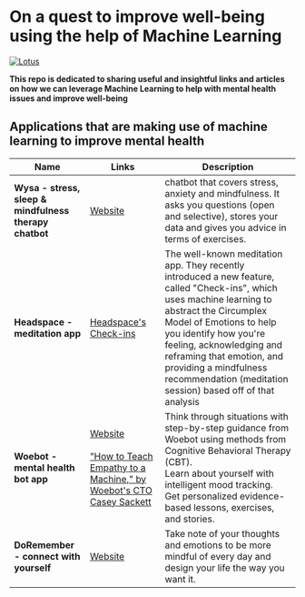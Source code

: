 # On a quest to improve well-being using the help of Machine Learning

[![Lotus](https://live.staticflickr.com/4142/4737129881_a476ee58d3_n.jpg)]()

**This repo is dedicated to sharing useful and insightful links and articles on how we can leverage Machine Learning to help with mental health issues and improve well-being**

## Applications that are making use of machine learning to improve mental health

| Name                                                   | Links                                                                                                                                               | Description                                                                                                                                                                                                                                                                                                                                       |
| ------------------------------------------------------ | --------------------------------------------------------------------------------------------------------------------------------------------------- | ------------------------------------------------------------------------------------------------------------------------------------------------------------------------------------------------------------------------------------------------------------------------------------------------------------------------------------------------- |
| **Wysa - stress, sleep & mindfulness therapy chatbot** | [Website](https://www.wysa.io/)                                                                                                                     | chatbot that covers stress, anxiety and mindfulness. It asks you questions (open and selective), stores your data and gives you advice in terms of exercises.                                                                                                                                                                                     |
| **Headspace - meditation app**                         | [Headspace's Check-ins](https://dribbble.com/shots/6678843-Headspace-Check-in-s)                                                                    | The well-known meditation app. They recently introduced a new feature, called "Check-ins", which uses machine learning to abstract the Circumplex Model of Emotions to help you identify how you're feeling, acknowledging and reframing that emotion, and providing a mindfulness recommendation (meditation session) based off of that analysis |
| **Woebot - mental health bot app**                     | [Website](https://woebot.io/)<br/><br/>["How to Teach Empathy to a Machine," by Woebot's CTO Casey Sackett](https://www.youtube.com/watch?v=WNN2ymvbRFM) | Think through situations with step-by-step guidance from Woebot using methods from Cognitive Behavioral Therapy (CBT).<br />Learn about yourself with intelligent mood tracking.<br />Get personalized evidence-based lessons, exercises, and stories.                                                                                            |
| **DoRemember - connect with yourself**                 | [Website](https://doremember.xyz/)                                                                                                                  | Take note of your thoughts and emotions to be more mindful of every day and design your life the way you want it.                                                                                                                                                                                                                                 |
